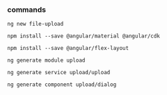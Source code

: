 ### commands

```
ng new file-upload

```

```
npm install --save @angular/material @angular/cdk

```

```
npm install --save @angular/flex-layout
```

```
ng generate module upload
```

```
ng generate service upload/upload

```

```
ng generate component upload/dialog
```
